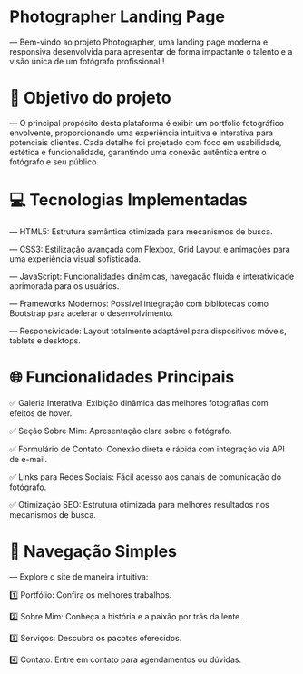 # Photographer Landing Page
― Bem-vindo ao projeto Photographer, uma landing page moderna e responsiva desenvolvida para apresentar de forma impactante o talento e a visão única de um fotógrafo profissional.!

# 📸 Objetivo do projeto
― O principal propósito desta plataforma é exibir um portfólio fotográfico envolvente, proporcionando uma experiência intuitiva e interativa para potenciais clientes. Cada detalhe foi projetado com foco em usabilidade, estética e funcionalidade, garantindo uma conexão autêntica entre o fotógrafo e seu público.

# 💻 Tecnologias Implementadas
― HTML5: Estrutura semântica otimizada para mecanismos de busca.

― CSS3: Estilização avançada com Flexbox, Grid Layout e animações para uma experiência visual sofisticada.

― JavaScript: Funcionalidades dinâmicas, navegação fluida e interatividade aprimorada para os usuários.

― Frameworks Modernos: Possível integração com bibliotecas como Bootstrap para acelerar o desenvolvimento.

― Responsividade: Layout totalmente adaptável para dispositivos móveis, tablets e desktops.

# 🌐 Funcionalidades Principais
✅ Galeria Interativa: Exibição dinâmica das melhores fotografias com efeitos de hover.

✅ Seção Sobre Mim: Apresentação clara sobre o fotógrafo.

✅ Formulário de Contato: Conexão direta e rápida com integração via API de e-mail.

✅ Links para Redes Sociais: Fácil acesso aos canais de comunicação do fotógrafo.

✅ Otimização SEO: Estrutura otimizada para melhores resultados nos mecanismos de busca.

# 🚀 Navegação Simples
― Explore o site de maneira intuitiva:

1️⃣ Portfólio: Confira os melhores trabalhos.

2️⃣ Sobre Mim: Conheça a história e a paixão por trás da lente.

3️⃣ Serviços: Descubra os pacotes oferecidos.

4️⃣ Contato: Entre em contato para agendamentos ou dúvidas.
